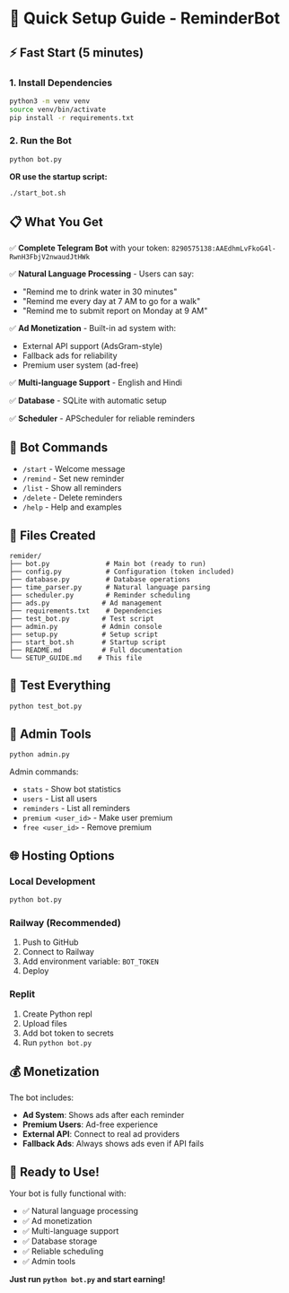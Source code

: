 # 🚀 Quick Setup Guide - ReminderBot

## ⚡ Fast Start (5 minutes)

### 1. Install Dependencies
```bash
python3 -m venv venv
source venv/bin/activate
pip install -r requirements.txt
```

### 2. Run the Bot
```bash
python bot.py
```

**OR use the startup script:**
```bash
./start_bot.sh
```

## 📋 What You Get

✅ **Complete Telegram Bot** with your token: `8290575138:AAEdhmLvFkoG4l-RwnH3FbjV2nwaudJtHWk`

✅ **Natural Language Processing** - Users can say:
- "Remind me to drink water in 30 minutes"
- "Remind me every day at 7 AM to go for a walk"
- "Remind me to submit report on Monday at 9 AM"

✅ **Ad Monetization** - Built-in ad system with:
- External API support (AdsGram-style)
- Fallback ads for reliability
- Premium user system (ad-free)

✅ **Multi-language Support** - English and Hindi

✅ **Database** - SQLite with automatic setup

✅ **Scheduler** - APScheduler for reliable reminders

## 🎯 Bot Commands

- `/start` - Welcome message
- `/remind` - Set new reminder
- `/list` - Show all reminders
- `/delete` - Delete reminders
- `/help` - Help and examples

## 🔧 Files Created

```
remider/
├── bot.py              # Main bot (ready to run)
├── config.py           # Configuration (token included)
├── database.py         # Database operations
├── time_parser.py      # Natural language parsing
├── scheduler.py        # Reminder scheduling
├── ads.py             # Ad management
├── requirements.txt    # Dependencies
├── test_bot.py        # Test script
├── admin.py           # Admin console
├── setup.py           # Setup script
├── start_bot.sh       # Startup script
├── README.md          # Full documentation
└── SETUP_GUIDE.md    # This file
```

## 🧪 Test Everything

```bash
python test_bot.py
```

## 🔧 Admin Tools

```bash
python admin.py
```

Admin commands:
- `stats` - Show bot statistics
- `users` - List all users
- `reminders` - List all reminders
- `premium <user_id>` - Make user premium
- `free <user_id>` - Remove premium

## 🌐 Hosting Options

### Local Development
```bash
python bot.py
```

### Railway (Recommended)
1. Push to GitHub
2. Connect to Railway
3. Add environment variable: `BOT_TOKEN`
4. Deploy

### Replit
1. Create Python repl
2. Upload files
3. Add bot token to secrets
4. Run `python bot.py`

## 💰 Monetization

The bot includes:
- **Ad System**: Shows ads after each reminder
- **Premium Users**: Ad-free experience
- **External API**: Connect to real ad providers
- **Fallback Ads**: Always shows ads even if API fails

## 🎉 Ready to Use!

Your bot is fully functional with:
- ✅ Natural language processing
- ✅ Ad monetization
- ✅ Multi-language support
- ✅ Database storage
- ✅ Reliable scheduling
- ✅ Admin tools

**Just run `python bot.py` and start earning!** 